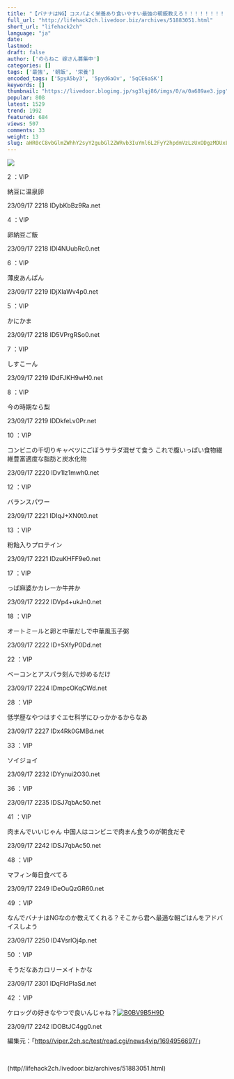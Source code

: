 ```yaml
---
title: "【バナナはNG】コスパよく栄養あり食いやすい最強の朝飯教えろ！！！！！！！！！"
full_url: "http://lifehack2ch.livedoor.biz/archives/51883051.html"
short_url: "lifehack2ch"
language: "ja"
date: 
lastmod: 
draft: false
author: ['のらねこ 嫁さん募集中']
categories: []
tags: ['最強', '朝飯', '栄養']
encoded_tags: ['5pyA5by3', '5pyd6aOv', '5qCE6aSK']
keywords: []
thumbnail: "https://livedoor.blogimg.jp/sg3lqj86/imgs/0/a/0a689ae3.jpg"
popular: 808
latest: 1529
trend: 1992
featured: 684
views: 507
comments: 33
weight: 13
slug: aHR0cC8vbGlmZWhhY2syY2gubGl2ZWRvb3IuYml6L2FyY2hpdmVzLzUxODgzMDUxLmh0bWw=
---
```


![](https://livedoor.blogimg.jp/sg3lqj86/imgs/0/a/0a689ae3.jpg)

<div><p class='t_name'>2 ：VIP</p> <p class='r4'>納豆に温泉卵 </p><p>23/09/17 2218 IDybKbBz9Ra.net</p> <p class='t_name'>4 ：VIP</p> <p class='r4'>卵納豆ご飯 </p><p>23/09/17 2218 IDl4NUubRc0.net</p> <p class='t_name'>6 ：VIP</p> <p class='r2'>薄皮あんぱん </p><p>23/09/17 2219 IDjXIaWv4p0.net</p> <p class='t_name'>5 ：VIP</p> <p class='r4'>かにかま </p><p>23/09/17 2218 ID5VPrgRSo0.net</p> <p class='t_name'>7 ：VIP</p> <p class='r4'>しすこーん </p><p>23/09/17 2219 IDdFJKH9wH0.net</p> <p class='t_name'>8 ：VIP</p> <p class='r4'>今の時期なら梨 </p><p>23/09/17 2219 IDDkfeLv0Pr.net</p> <p class='t_name'>10 ：VIP</p> <p class='r1'>コンビニの千切りキャベツにごぼうサラダ混ぜて食う これで腹いっぱい食物繊維豊富適度な脂肪と炭水化物 </p><p>23/09/17 2220 IDv1lz1mwh0.net</p> <p class='t_name'>12 ：VIP</p> <p class='r4'>バランスパワー </p><p>23/09/17 2221 IDIqJ+XN0t0.net</p> <p class='t_name'>13 ：VIP</p> <p class='r4'>粉飴入りプロテイン </p><p>23/09/17 2221 IDzuKHFF9e0.net</p> <p class='t_name'>17 ：VIP</p> <p class='r4'>っぱ麻婆かカレーか牛丼か </p><p>23/09/17 2222 IDVp4+ukJn0.net</p> <p class='t_name'>18 ：VIP</p> <p class='r4'>オートミールと卵と中華だしで中華風玉子粥 </p><p>23/09/17 2222 ID+5XfyP0Dd.net</p> <p class='t_name'>22 ：VIP</p> <p class='r4'>ベーコンとアスパラ刻んで炒めるだけ </p><p>23/09/17 2224 IDmpcOKqCWd.net</p> <p class='t_name'>28 ：VIP</p> <p class='r4'>低学歴なやつはすぐエセ科学にひっかかるからなあ </p><p>23/09/17 2227 IDx4Rk0GMBd.net</p> <p class='t_name'>33 ：VIP</p> <p class='r4'>ソイジョイ </p><p>23/09/17 2232 IDYynui2O30.net</p> <p class='t_name'>36 ：VIP</p> <p>23/09/17 2235 IDSJ7qbAc50.net</p> <p class='t_name'>41 ：VIP</p> <p class='r4'>肉まんでいいじゃん 中国人はコンビニで肉まん食うのが朝食だぞ </p><p>23/09/17 2242 IDSJ7qbAc50.net</p> <p class='t_name'>48 ：VIP</p> <p class='r4'>マフィン毎日食べてる </p><p>23/09/17 2249 IDeOuQzGR60.net</p> <p class='t_name'>49 ：VIP</p> <p class='r4'>なんでバナナはNGなのか教えてくれる？そこから君へ最適な朝ごはんをアドバイスしよう </p><p>23/09/17 2250 ID4VsrlOj4p.net</p> <p class='t_name'>50 ：VIP</p> <p class='r4'>そうだなあカロリーメイトかな </p><p>23/09/17 2301 IDqFIdPIaSd.net</p> <p class='t_name'>42 ：VIP</p> <p class='r2'>ケロッグの好きなやつで良いんじゃね？<a href='https//www.amazon.co.jp/dp/B0BV9B5H9D/?tag=nishiky24-22' target='_blank'><img src='https//m.media-amazon.com/images/I/51YyFjHWo4L._SL500_.jpg' alt='B0BV9B5H9D' border='0'></a> </p><p>23/09/17 2242 IDOBtJC4gg0.net</p> <p class='p_url'>編集元：「<a href='https//viper.2ch.sc/test/read.cgi/news4vip/1694956697/' target='_blank'>https//viper.2ch.sc/test/read.cgi/news4vip/1694956697/</a>」</p> <br clear='all'></div>

(http//lifehack2ch.livedoor.biz/archives/51883051.html)
